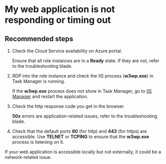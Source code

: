 <properties
	pageTitle="My web application is not responding or timing out"
	description="My web application is not responding or timing out"
	service="microsoft.classiccompute"
	resource="domainnames"
	authors="jluk"
	displayOrder="5"
	selfHelpType="resource"
	supportTopicIds=""
	resourceTags=""	 
	productPesIds=""
	cloudEnvironments="public, fairfax, MoonCake"
	articleId="30e7ba03-52c1-483d-a143-0f5840e91a96"
	ownershipId="Compute_VirtualMachines"
/>

# My web application is not responding or timing out

## **Recommended steps**

1. Check the Cloud Service availability on Azure portal.<br>

	Ensure that all role instances are in a **Ready** state. If they are not, refer to the troubleshooting blade.<br>

2. RDP into the role instance and check the IIS process (**w3wp.exe**) in Task Manager is running.<br>

	If the **w3wp.exe** process does not show in Task Manager, go to [IIS Manager](https://technet.microsoft.com/library/jj635847.aspx) and restart the application.<br>

3. Check the http response code you get in the browser.<br>

	**50x** errors are application-related issues, refer to the troubleshooting blade.<br>

4. Check that the default ports **80** (for http) and **443** (for https) are accessible. Use **TELNET** or **TCPING** to ensure that the **w3wp.exe** process is listening on it.<br>

If your web application is accessible locally but not externally, it could be a network-related issue.<br>
